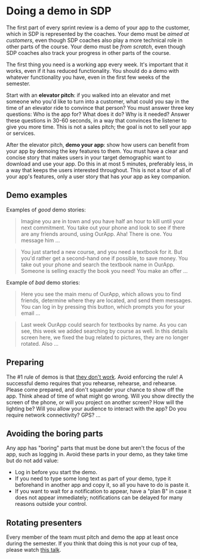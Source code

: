 # Doing a demo in SDP

The first part of every sprint review is a demo of your app to the customer, which in SDP is represented by the coaches.
Your demo must be _aimed at customers_, even though SDP coaches also play a more technical role in other parts of the course.
Your demo must be _from scratch_, even though SDP coaches also track your progress in other parts of the course.

The first thing you need is a working app every week.
It's important that it works, even if it has reduced functionality.
You should do a demo with whatever functionality you have, even in the first few weeks of the semester.

Start with an **elevator pitch**: if you walked into an elevator and met someone who you'd like to turn into a customer,
what could you say in the time of an elevator ride to convince that person?
You must answer three key questions: Who is the app for? What does it do? Why is it needed?
Answer these questions in 30-60 seconds, in a way that convinces the listener to give you more time.
This is not a sales pitch; the goal is not to sell your app or services.

After the elevator pitch, **demo your app**: show how users can benefit from your app by demoing the key features to them.
You must have a clear and concise story that makes users in your target demographic want to download and use your app.
Do this in at most 5 minutes, preferably less, in a way that keeps the users interested throughout.
This is not a tour of all of your app's features, only a user story that has your app as key companion.


## Demo examples

Examples of _good_ demo stories:

> Imagine you are in town and you have half an hour to kill until your next commitment.
> You take out your phone and look to see if there are any friends around, using OurApp.
> Aha! There is one. You message him ...

> You just started a new course, and you need a textbook for it. But you'd rather get a second-hand one if possible, to save money.
> You take out your phone and search the textbook name in OurApp.
> Someone is selling exactly the book you need! You make an offer ...

Example of _bad_ demo stories:

> Here you see the main menu of OurApp, which allows you to find friends, determine where they are located, and send them messages.
> You can log in by pressing this button, which prompts you for your email ...

> Last week OurApp could search for textbooks by name. As you can see, this week we added searching by course as well.
> In this details screen here, we fixed the bug related to pictures, they are no longer rotated. Also ...


## Preparing

The #1 rule of demos is that [they don't work](https://www.youtube.com/watch?v=znxQOPFg2mo).
Avoid enforcing the rule! A successful demo requires that you rehearse, rehearse, and rehearse.
Please come prepared, and don't squander your chance to show off the app.
Think ahead of time of what might go wrong.
Will you show directly the screen of the phone, or will you project on another screen?
How will the lighting be? Will you allow your audience to interact with the app?
Do you require network connectivity? GPS? ...


## Avoiding the boring parts

Any app has "boring" parts that must be done but aren't the focus of the app, such as logging in.
Avoid these parts in your demo, as they take time but do not add value:

- Log in before you start the demo.
- If you need to type some long text as part of your demo, type it beforehand in another app and copy it, so all you have to do is paste it.
- If you want to wait for a notification to appear, have a "plan B" in case it does not appear immediately; notifications can be delayed for many reasons outside your control.


## Rotating presenters

Every member of the team must pitch and demo the app at least once during the semester.
If you think that doing this is not your cup of tea, please watch [this talk](https://www.ted.com/talks/amy_cuddy_your_body_language_may_shape_who_you_are).

